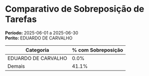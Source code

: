 # Comparativo de Sobreposição de Tarefas

**Período:** 2025-06-01 a 2025-06-30  
**Perito:** EDUARDO DE CARVALHO

| Categoria | % com Sobreposição |
|-----------|---------------------|
| EDUARDO DE CARVALHO | 0.0% |
| Demais    | 41.1% |
